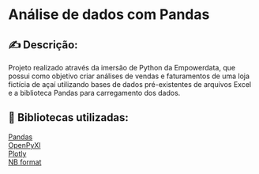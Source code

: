 # Análise de dados com Pandas

## ✍️ Descrição:

Projeto realizado através da imersão de Python da Empowerdata, que possui como objetivo criar análises de vendas e faturamentos de uma loja fictícia de açaí utilizando bases de dados pré-existentes de arquivos Excel e a biblioteca Pandas para carregamento dos dados. 


## 📖 Bibliotecas utilizadas:

[Pandas](https://pandas.pydata.org/)  
[OpenPyXl](https://openpyxl.readthedocs.io/en/stable/)  
[Plotly](https://plotly.com/python/)  
[NB format](https://pypi.org/project/nbformat/)



